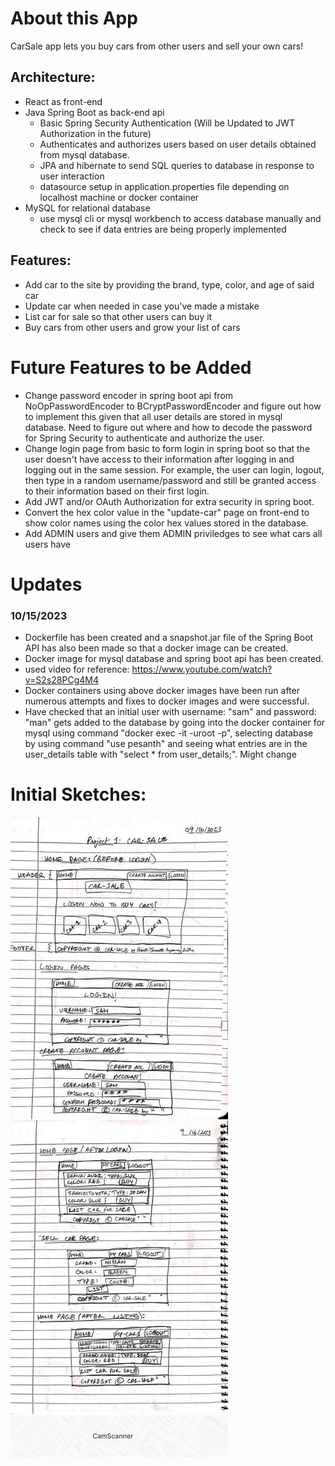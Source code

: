 # About this App
CarSale app lets you buy cars from other users and sell your own cars!

## Architecture:
- React as front-end
- Java Spring Boot as back-end api
    - Basic Spring Security Authentication (Will be Updated to JWT Authorization in the future)
    - Authenticates and authorizes users based on user details obtained from mysql database.
    - JPA and hibernate to send SQL queries to database in response to user interaction
    - datasource setup in application.properties file depending on localhost machine or docker container
- MySQL for relational database
    - use mysql cli or mysql workbench to access database manually and check to see if data entries are being properly implemented

## Features:
- Add car to the site by providing the brand, type, color, and age of said car
- Update car when needed in case you've made a mistake
- List car for sale so that other users can buy it
- Buy cars from other users and grow your list of cars

# Future Features to be Added
- Change password encoder in spring boot api from NoOpPasswordEncoder to BCryptPasswordEncoder and figure out how to implement this given that all user details are stored in mysql database. Need to figure out where and how to decode the password for Spring Security to authenticate and authorize the user.
- Change login page from basic to form login in spring boot so that the user doesn't have access to their information after logging in and logging out in the same session. For example, the user can login, logout, then type in a random username/password and still be granted access to their information based on their first login.
- Add JWT and/or OAuth Authorization for extra security in spring boot.
- Convert the hex color value in the "update-car" page on front-end to show color names using the color hex values stored in the database.
- Add ADMIN users and give them ADMIN priviledges to see what cars all users have

# Updates

### 10/15/2023
- Dockerfile has been created and a snapshot.jar file of the Spring Boot API has also been made so that a docker image can be created.
- Docker image for mysql database and spring boot api has been created. 
- used video for reference: https://www.youtube.com/watch?v=S2s28PCg4M4
- Docker containers using above docker images have been run after numerous attempts and fixes to docker images and were successful. 
- Have checked that an initial user with username: "sam" and password: "man" gets added to the database by going into the docker container for mysql using command "docker exec -it <mysql container name> -uroot -p<Password>", selecting database by using command "use pesanth" and seeing what entries are in the user_details table with "select * from user_details;". Might change 




# Initial Sketches:
![Sketches for Car Sale Website](./images/CRUD_1_Sketches.png?)